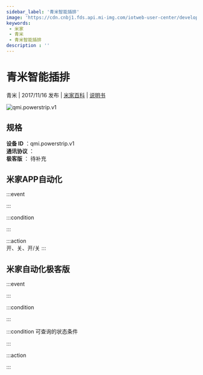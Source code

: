 ```yaml
---
sidebar_label: '青米智能插排'
image: 'https://cdn.cnbj1.fds.api.mi-img.com/iotweb-user-center/developer_1679047510690SDn52fhl.png?GalaxyAccessKeyId=AKVGLQWBOVIRQ3XLEW&Expires=9223372036854775807&Signature=IvS4XrCyunxkY13+BVAutt3DvcU='
keywords: 
 - 米家
 - 青米
 - 青米智能插排
description : ''
---
```

# 青米智能插排

青米 | 2017/11/16 发布 | [米家百科](https://home.mi.com/webapp/content/baike/product/index.html?model=qmi.powerstrip.v1) | [说明书](https://home.mi.com/views/introduction.html?model=qmi.powerstrip.v1&region=cn)

![qmi.powerstrip.v1](https://cdn.cnbj1.fds.api.mi-img.com/iotweb-user-center/developer_1679047510690SDn52fhl.png?GalaxyAccessKeyId=AKVGLQWBOVIRQ3XLEW&Expires=9223372036854775807&Signature=IvS4XrCyunxkY13+BVAutt3DvcU=)

## 规格  
> 
**设备 ID** ：qmi.powerstrip.v1  
**通讯协议** ：  
**极客版**  ： 待补充 


## 米家APP自动化  

:::event  

:::

:::condition  

:::

:::action   
开、关、开/关
:::

## 米家自动化极客版  

:::event  

:::

:::condition  

:::

:::condition 可查询的状态条件  

:::

:::action  

:::

        
